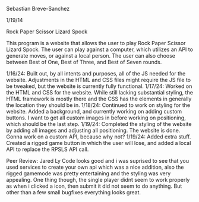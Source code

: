 Sebastian Breve-Sanchez

1/19/14

Rock Paper Scissor Lizard Spock

This program is a website that allows the user to play Rock Paper Scissor Lizard Spock. The user can play against a computer, which utilizes an API to generate moves, or against a local person. The user can also choose between Best of One, Best of Three, and Best of Seven rounds.

1/16/24: Built out, by all intents and purposes, all of the JS needed for the website. Adjustments in the HTML and CSS files might require the JS file to be tweaked, but the website is currently fully functional. 1/17/24: Worked on the HTML and CSS for the website. While still lacking substantial styling, the HTML framework is mostly there and the CSS has the elements in generally the location they should be in. 1/18/24: Continued to work on styling for the website. Added a background, and currently working on adding custom buttons. I want to get all custom images in before working on positioning, which should be the last step. 1/19/24: Completed the styling of the website by adding all images and adjusting all positioning. The website is done. Gonna work on a custom API, because why not? 1/19/24: Added extra stuff. Created a rigged game button in which the user will lose, and added a local API to replace the RPSLS API call. 

Peer Review: Jared Ly
Code looks good and i was suprised to see that you used services to create your own api which was a nice addition, also the rigged gamemode was pretty entertaining and the styling was very appealing.
One thing though, the single player didnt seem to work properly as when i clicked a icon, then submit it did not seem to do anything. But other than a few small bugfixes everything looks great.

